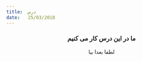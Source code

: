 ```yaml
---
title:  درس
date:   25/03/2018
---
```


### <center>ما در این درس کار می کنیم</center>
<center>لطفا بعدا بیا</center>